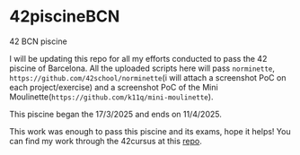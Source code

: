 # 42piscineBCN
42 BCN piscine 

I will be updating this repo for all my efforts conducted to pass the 42 piscine of Barcelona. All the uploaded scripts here will pass `norminette`, `https://github.com/42school/norminette`(i will attach a screenshot PoC on each project/exercise) and a screenshot PoC of the Mini Moulinette(`https://github.com/k11q/mini-moulinette`).

This piscine began the 17/3/2025 and ends on 11/4/2025.

This work was enough to pass this piscine and its exams, hope it helps! You can find my work through the 42cursus at this [repo](https://github.com/trike33/42cursus).
